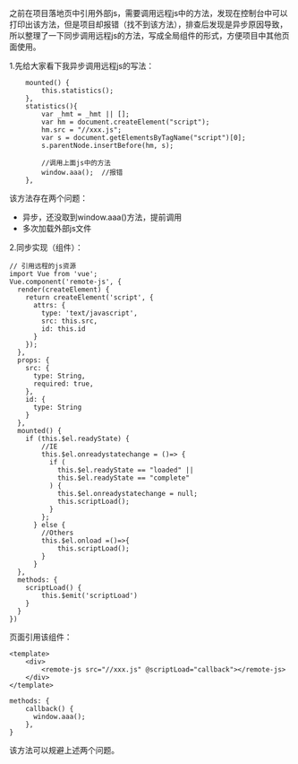 之前在项目落地页中引用外部js，需要调用远程js中的方法，发现在控制台中可以打印出该方法，但是项目却报错（找不到该方法），排查后发现是异步原因导致，所以整理了一下同步调用远程js的方法，写成全局组件的形式，方便项目中其他页面使用。

1.先给大家看下我异步调用远程js的写法：

```
    mounted() {
        this.statistics();
    },
    statistics(){
        var _hmt = _hmt || [];
        var hm = document.createElement("script");
        hm.src = "//xxx.js";
        var s = document.getElementsByTagName("script")[0]; 
        s.parentNode.insertBefore(hm, s);
        
        //调用上面js中的方法
        window.aaa();  //报错
    },
```
该方法存在两个问题：
- 异步，还没取到window.aaa()方法，提前调用
- 多次加载外部js文件

2.同步实现（组件）：

```
// 引用远程的js资源
import Vue from 'vue';
Vue.component('remote-js', {
  render(createElement) {
    return createElement('script', {
      attrs: {
        type: 'text/javascript',
        src: this.src,
        id: this.id
      }
    });
  },
  props: {
    src: {
      type: String,
      required: true,
    },
    id: {
      type: String
    }
  },
  mounted() {
    if (this.$el.readyState) {
        //IE
        this.$el.onreadystatechange = ()=> {
          if (
            this.$el.readyState == "loaded" ||
            this.$el.readyState == "complete"
          ) {
            this.$el.onreadystatechange = null;
            this.scriptLoad();
          }
        };
      } else {
        //Others
        this.$el.onload =()=>{
            this.scriptLoad();
        }
      }
  },
  methods: {
    scriptLoad() {
        this.$emit('scriptLoad')
    }
  }
})
```

页面引用该组件：
```
<template>
    <div>
        <remote-js src="//xxx.js" @scriptLoad="callback"></remote-js>
    </div>
</template>

methods: {
    callback() {
      window.aaa();
    },
}
```
该方法可以规避上述两个问题。
